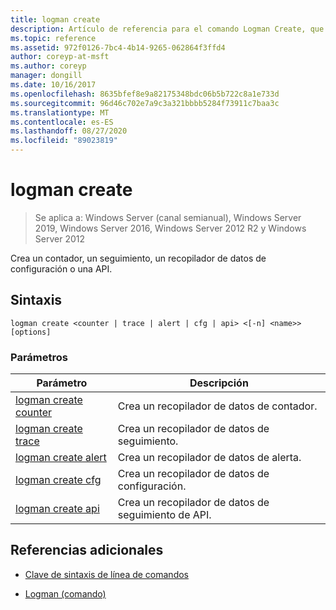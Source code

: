```yaml
---
title: logman create
description: Artículo de referencia para el comando Logman Create, que crea un contador, un seguimiento, un recopilador de datos de configuración o una API.
ms.topic: reference
ms.assetid: 972f0126-7bc4-4b14-9265-062864f3ffd4
author: coreyp-at-msft
ms.author: coreyp
manager: dongill
ms.date: 10/16/2017
ms.openlocfilehash: 8635bfef8e9a82175348bdc06b5b722c8a1e733d
ms.sourcegitcommit: 96d46c702e7a9c3a321bbbb5284f73911c7baa3c
ms.translationtype: MT
ms.contentlocale: es-ES
ms.lasthandoff: 08/27/2020
ms.locfileid: "89023819"
---
```

# <a name="logman-create"></a>logman create

> Se aplica a: Windows Server (canal semianual), Windows Server 2019, Windows Server 2016, Windows Server 2012 R2 y Windows Server 2012

Crea un contador, un seguimiento, un recopilador de datos de configuración o una API.

## <a name="syntax"></a>Sintaxis

```
logman create <counter | trace | alert | cfg | api> <[-n] <name>> [options]
```

### <a name="parameters"></a>Parámetros

| Parámetro | Descripción |
| --------- | ----------- |
| [logman create counter](logman-create-counter.md) | Crea un recopilador de datos de contador. |
| [logman create trace](logman-create-trace.md) | Crea un recopilador de datos de seguimiento. |
| [logman create alert](logman-create-alert.md) | Crea un recopilador de datos de alerta. |
| [logman create cfg](logman-create-cfg.md) | Crea un recopilador de datos de configuración. |
| [logman create api](logman-create-api.md) | Crea un recopilador de datos de seguimiento de API. |

## <a name="additional-references"></a>Referencias adicionales

- [Clave de sintaxis de línea de comandos](command-line-syntax-key.md)

- [Logman (comando)](logman.md)